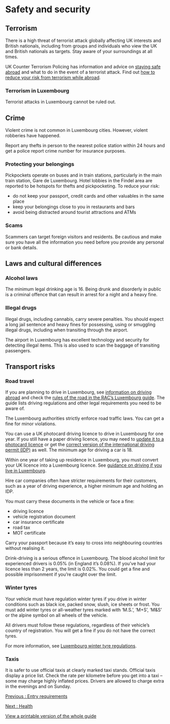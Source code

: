 # Safety and security

## Terrorism

There is a high threat of terrorist attack globally affecting UK interests and British nationals, including from groups and individuals who view the UK and British nationals as targets. Stay aware of your surroundings at all times.

UK Counter Terrorism Policing has information and advice on [staying safe abroad](https://www.counterterrorism.police.uk/safetyadvice/) and what to do in the event of a terrorist attack. Find out [how to reduce your risk from terrorism while abroad](https://www.gov.uk/guidance/reduce-your-risk-from-terrorism-while-abroad).

### Terrorism in Luxembourg

Terrorist attacks in Luxembourg cannot be ruled out.

## Crime

Violent crime is not common in Luxembourg cities. However, violent robberies have happened.

Report any thefts in person to the nearest police station within 24 hours and get a police report crime number for insurance purposes.

### Protecting your belongings

Pickpockets operate on buses and in train stations, particularly in the main train station, Gare de Luxembourg. Hotel lobbies in the Findel area are reported to be hotspots for thefts and pickpocketing. To reduce your risk:

* do not keep your passport, credit cards and other valuables in the same place
* keep your belongings close to you in restaurants and bars
* avoid being distracted around tourist attractions and ATMs

### Scams

Scammers can target foreign visitors and residents. Be cautious and make sure you have all the information you need before you provide any personal or bank details.

## Laws and cultural differences

### Alcohol laws

The minimum legal drinking age is 16. Being drunk and disorderly in public is a criminal offence that can result in arrest for a night and a heavy fine.

### Illegal drugs

Illegal drugs, including cannabis, carry severe penalties. You should expect a long jail sentence and heavy fines for possessing, using or smuggling illegal drugs, including when transiting through the airport.

The airport in Luxembourg has excellent technology and security for detecting illegal items. This is also used to scan the baggage of transiting passengers.

## Transport risks

### Road travel

If you are planning to drive in Luxembourg, see [information on driving abroad](https://www.gov.uk/driving-abroad) and check the [rules of the road in the RAC’s Luxembourg guide](http://www.rac.co.uk/driving-abroad/luxembourg). The guide lists driving regulations and other legal requirements you need to be aware of.

The Luxembourg authorities strictly enforce road traffic laws. You can get a fine for minor violations.

You can use a UK photocard driving licence to drive in Luxembourg for one year. If you still have a paper driving licence, you may need to [update it to a photocard licence](https://www.gov.uk/exchange-paper-driving-licence) or get the [correct version of the international driving permit (IDP)](https://www.gov.uk/driving-abroad/international-driving-permit) as well. The minimum age for driving a car is 18.

Within one year of taking up residence in Luxembourg, you must convert your UK licence into a Luxembourg licence. See [guidance on driving if you live in Luxembourg](https://www.gov.uk/guidance/living-in-luxembourg#driving-in-luxembourg).

Hire car companies often have stricter requirements for their customers, such as a year of driving experience, a higher minimum age and holding an IDP.

You must carry these documents in the vehicle or face a fine:

* driving licence
* vehicle registration document
* car insurance certificate
* road tax
* MOT certificate

Carry your passport because it’s easy to cross into neighbouring countries without realising it.

Drink-driving is a serious offence in Luxembourg. The blood alcohol limit for experienced drivers is 0.05% (in England it’s 0.08%). If you’ve had your licence less than 2 years, the limit is 0.02%. You could get a fine and possible imprisonment if you’re caught over the limit.

### Winter tyres

Your vehicle must have regulation winter tyres if you drive in winter conditions such as black ice, packed snow, slush, ice sheets or frost. You must add winter tyres or all-weather tyres marked with ‘M.S.’, ‘M+S’, ‘M&S’ or the alpine symbol on all wheels of the vehicle.

All drivers must follow these regulations, regardless of their vehicle’s country of registration. You will get a fine if you do not have the correct tyres.

For more information, see [Luxembourg winter tyre regulations](https://guichet.public.lu/en/citoyens/transport/transports-individuels/vehicule-motorise/controle-technique-pneumatiques/pneus-hiver.html).

### Taxis

It is safer to use official taxis at clearly marked taxi stands. Official taxis display a price list. Check the rate per kilometre before you get into a taxi – some may charge highly inflated prices. Drivers are allowed to charge extra in the evenings and on Sunday.

[Previous
:
Entry requirements](/foreign-travel-advice/luxembourg/entry-requirements)

[Next
:
Health](/foreign-travel-advice/luxembourg/health)

[View a printable version of the whole guide](/foreign-travel-advice/luxembourg/print)